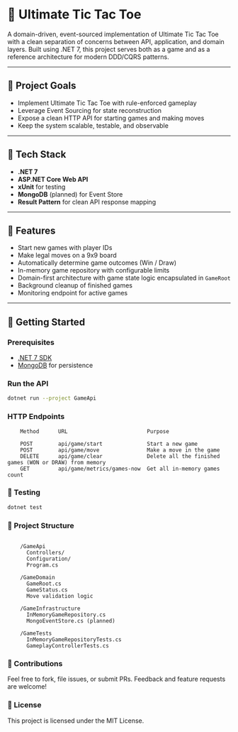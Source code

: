 ﻿# 🧠 Ultimate Tic Tac Toe

A domain-driven, event-sourced implementation of Ultimate Tic Tac Toe with a clean separation of concerns between API, application, and domain layers.
Built using .NET 7, this project serves both as a game and as a reference architecture for modern DDD/CQRS patterns.

---

## 🎯 Project Goals

- Implement Ultimate Tic Tac Toe with rule-enforced gameplay
- Leverage Event Sourcing for state reconstruction
- Expose a clean HTTP API for starting games and making moves
- Keep the system scalable, testable, and observable

---

## 🧱 Tech Stack

- **.NET 7**
- **ASP.NET Core Web API**
- **xUnit** for testing
- **MongoDB** (planned) for Event Store
- **Result<T> Pattern** for clean API response mapping

---

## 🚀 Features

- Start new games with player IDs
- Make legal moves on a 9x9 board
- Automatically determine game outcomes (Win / Draw)
- In-memory game repository with configurable limits
- Domain-first architecture with game state logic encapsulated in `GameRoot`
- Background cleanup of finished games
- Monitoring endpoint for active games

---

## 🔧 Getting Started

### Prerequisites

- [.NET 7 SDK](https://dotnet.microsoft.com/en-us/download/dotnet/7.0)
- [MongoDB](https://www.mongodb.com/try/download/community) for persistence

### Run the API

```bash
dotnet run --project GameApi
```

### HTTP Endpoints

```    
    Method		URL			                Purpose
    
    POST		api/game/start		        Start a new game
    POST		api/game/move   		    Make a move in the game        
    DELETE		api/game/clear		        Delete all the finished games (WON or DRAW) from memory
    GET		    api/game/metrics/games-now	Get all in-memory games count
```

### 🧪 Testing

```bash
dotnet test
```

### 📁 Project Structure

```

    /GameApi
      Controllers/
      Configuration/
      Program.cs
    
    /GameDomain
      GameRoot.cs
      GameStatus.cs
      Move validation logic
    
    /GameInfrastructure
      InMemoryGameRepository.cs
      MongoEventStore.cs (planned)
    
    /GameTests
      InMemoryGameRepositoryTests.cs
      GameplayControllerTests.cs

```

### 🤝 Contributions

Feel free to fork, file issues, or submit PRs. Feedback and feature requests are welcome!

### 📄 License

This project is licensed under the MIT License.